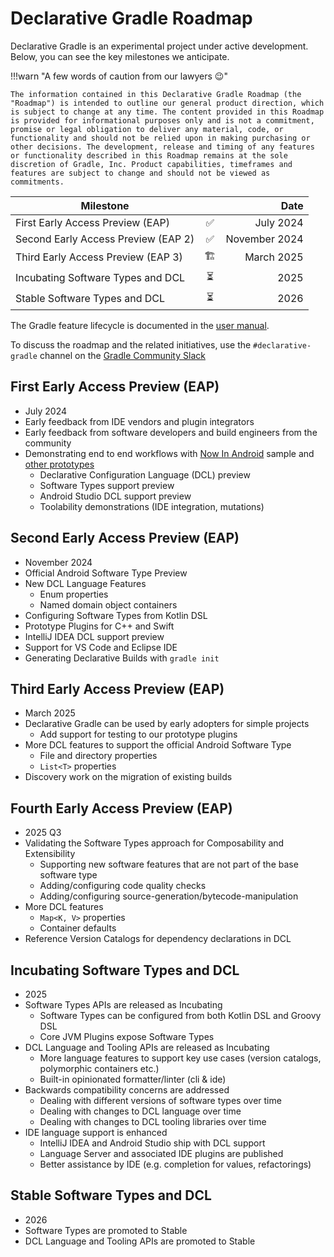 # Declarative Gradle Roadmap

Declarative Gradle is an experimental project under active development.
Below, you can see the key milestones we anticipate.

!!!warn "A few words of caution from our lawyers 😉"
    
    The information contained in this Declarative Gradle Roadmap (the "Roadmap") is intended to outline our general product direction, which is subject to change at any time. The content provided in this Roadmap is provided for informational purposes only and is not a commitment, promise or legal obligation to deliver any material, code, or functionality and should not be relied upon in making purchasing or other decisions. The development, release and timing of any features or functionality described in this Roadmap remains at the sole discretion of Gradle, Inc. Product capabilities, timeframes and features are subject to change and should not be viewed as commitments.

| Milestone                           |   | Date          |
| ----------------------------------- |:-:| ------------: |
| First Early Access Preview (EAP)    | ✅ |     July 2024 |
| Second Early Access Preview (EAP 2) | ✅ | November 2024 |
| Third Early Access Preview (EAP 3)  | 🏗️ |    March 2025 |
| Incubating Software Types and DCL   | ⏳ |          2025 |
| Stable Software Types and DCL       | ⏳ |          2026 |

The Gradle feature lifecycle is documented in the [user manual](https://docs.gradle.org/current/userguide/feature_lifecycle.html#sec:incubating_state).

To discuss the roadmap and the related initiatives, use the
`#declarative-gradle` channel on the [Gradle Community Slack](https://gradle.org/slack-invite)

## First Early Access Preview (EAP)

* July 2024
* Early feedback from IDE vendors and plugin integrators
* Early feedback from software developers and build engineers from the community
* Demonstrating end to end workflows with [Now In Android](https://github.com/gradle/nowinandroid) sample and [other prototypes](https://github.com/gradle/declarative-gradle)
  * Declarative Configuration Language (DCL) preview
  * Software Types support preview
  * Android Studio DCL support preview
  * Toolability demonstrations (IDE integration, mutations)


## Second Early Access Preview (EAP)

* November 2024
* Official Android Software Type Preview
* New DCL Language Features
  * Enum properties
  * Named domain object containers
* Configuring Software Types from Kotlin DSL
* Prototype Plugins for C++ and Swift
* IntelliJ IDEA DCL support preview
* Support for VS Code and Eclipse IDE
* Generating Declarative Builds with `gradle init`

## Third Early Access Preview (EAP)

* March 2025
* Declarative Gradle can be used by early adopters for simple projects
  * Add support for testing to our prototype plugins
* More DCL features to support the official Android Software Type
  * File and directory properties
  * `List<T>` properties
* Discovery work on the migration of existing builds

## Fourth Early Access Preview (EAP)

* 2025 Q3
* Validating the Software Types approach for Composability and Extensibility
  * Supporting new software features that are not part of the base software type
  * Adding/configuring code quality checks
  * Adding/configuring source-generation/bytecode-manipulation
* More DCL features
  * `Map<K, V>` properties
  * Container defaults
* Reference Version Catalogs for dependency declarations in DCL

## Incubating Software Types and DCL

* 2025
* Software Types APIs are released as Incubating
  * Software Types can be configured from both Kotlin DSL and Groovy DSL
  * Core JVM Plugins expose Software Types
* DCL Language and Tooling APIs are released as Incubating
  * More language features to support key use cases (version catalogs, polymorphic containers etc.)
  * Built-in opinionated formatter/linter (cli & ide)
* Backwards compatibility concerns are addressed
  * Dealing with different versions of software types over time
  * Dealing with changes to DCL language over time
  * Dealing with changes to DCL tooling libraries over time
* IDE language support is enhanced
  * IntelliJ IDEA and Android Studio ship with DCL support
  * Language Server and associated IDE plugins are published
  * Better assistance by IDE (e.g. completion for values, refactorings)

## Stable Software Types and DCL

* 2026
* Software Types are promoted to Stable
* DCL Language and Tooling APIs are promoted to Stable
